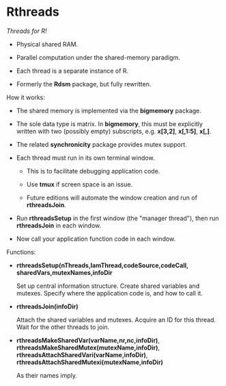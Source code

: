 # Rthreads

*Threads for R!*  

* Physical shared RAM.

* Parallel computation under the shared-memory paradigm.

* Each thread is a separate instance of R.

* Formerly the **Rdsm** package, but fully rewritten.

How it works:

* The shared memory is implemented via the **bigmemory** package.

* The sole data type is matrix. In **bigmemory**, this must be
  explicitly written with two (possibly empty) subscripts,
  e.g. **x[3,2]**, **x[,1:5]**, **x[,]**.

* The related **synchronicity** package provides mutex support.

* Each thread must run in its own terminal window.

  * This is to facilitate debugging application code.

  * Use **tmux** if screen space is an issue.

  * Future editions will automate the window creation and run
    of **rthreadsJoin**.

* Run **rthreadsSetup** in the first window (the "manager
  thread"), then run **rthreadsJoin** in each window.

* Now call your application function code in each window.

Functions:

* **rthreadsSetup(nThreads,IamThread,codeSource,codeCall,
  sharedVars,mutexNames,infoDir**

  Set up central information structure. Create shared variables and mutexes.
  Specify where the application code is, and how to call it.

* **rthreadsJoin(infoDir)**

  Attach the shared variables and mutexes. Acquire an ID for this thread.
  Wait for the other threads to join.

* **rthreadsMakeSharedVar(varName,nr,nc,infoDir)**, 
  **rthreadsMakeSharedMutex(mutexName,infoDir)**,
  **rthreadsAttachSharedVari(varName,infoDir)**, 
  **rthreadsAttachSharedMutexi(mutexName,infoDir)** 

  As their names imply.

